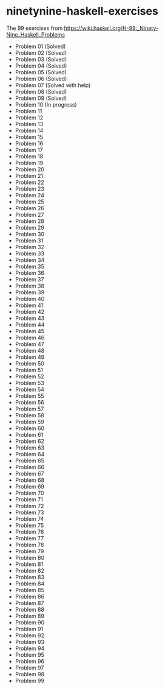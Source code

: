 # ninetynine-haskell-exercises
The 99 exercises from https://wiki.haskell.org/H-99:_Ninety-Nine_Haskell_Problems
 
* Problem 01 (Solved)
* Problem 02 (Solved)
* Problem 03 (Solved)
* Problem 04 (Solved)
* Problem 05 (Solved)
* Problem 06 (Solved)
* Problem 07 (Solved with help)
* Problem 08 (Solved)
* Problem 09 (Solved)
* Problem 10 (In progress)
* Problem 11
* Problem 12
* Problem 13
* Problem 14
* Problem 15
* Problem 16
* Problem 17
* Problem 18
* Problem 19
* Problem 20
* Problem 21
* Problem 22
* Problem 23
* Problem 24
* Problem 25
* Problem 26
* Problem 27
* Problem 28
* Problem 29
* Problem 30
* Problem 31
* Problem 32
* Problem 33
* Problem 34
* Problem 35
* Problem 36
* Problem 37
* Problem 38
* Problem 39
* Problem 40
* Problem 41
* Problem 42
* Problem 43
* Problem 44
* Problem 45
* Problem 46
* Problem 47
* Problem 48
* Problem 49
* Problem 50
* Problem 51
* Problem 52
* Problem 53
* Problem 54
* Problem 55
* Problem 56
* Problem 57
* Problem 58
* Problem 59
* Problem 60
* Problem 61
* Problem 62
* Problem 63
* Problem 64
* Problem 65
* Problem 66
* Problem 67
* Problem 68
* Problem 69
* Problem 70
* Problem 71
* Problem 72
* Problem 73
* Problem 74
* Problem 75
* Problem 76
* Problem 77
* Problem 78
* Problem 79
* Problem 80
* Problem 81
* Problem 82
* Problem 83
* Problem 84
* Problem 85
* Problem 86
* Problem 87
* Problem 88
* Problem 89
* Problem 90
* Problem 91
* Problem 92
* Problem 93
* Problem 94
* Problem 95
* Problem 96
* Problem 97
* Problem 98
* Problem 99